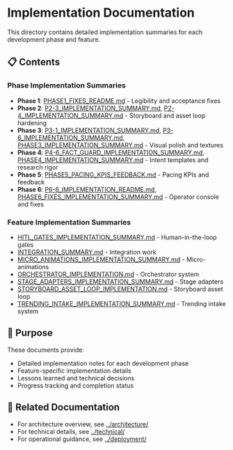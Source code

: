 # Implementation Documentation

This directory contains detailed implementation summaries for each development phase and feature.

## 📋 Contents

### Phase Implementation Summaries
- **Phase 1**: [PHASE1_FIXES_README.md](./PHASE1_FIXES_README.md) - Legibility and acceptance fixes
- **Phase 2**: [P2-3_IMPLEMENTATION_SUMMARY.md](./P2-3_IMPLEMENTATION_SUMMARY.md), [P2-4_IMPLEMENTATION_SUMMARY.md](./P2-4_IMPLEMENTATION_SUMMARY.md) - Storyboard and asset loop hardening
- **Phase 3**: [P3-1_IMPLEMENTATION_SUMMARY.md](./P3-1_IMPLEMENTATION_SUMMARY.md), [P3-6_IMPLEMENTATION_SUMMARY.md](./P3-6_IMPLEMENTATION_SUMMARY.md), [PHASE3_IMPLEMENTATION_SUMMARY.md](./PHASE3_IMPLEMENTATION_SUMMARY.md) - Visual polish and textures
- **Phase 4**: [P4-6_FACT_GUARD_IMPLEMENTATION_SUMMARY.md](./P4-6_FACT_GUARD_IMPLEMENTATION_SUMMARY.md), [PHASE4_IMPLEMENTATION_SUMMARY.md](./PHASE4_IMPLEMENTATION_SUMMARY.md) - Intent templates and research rigor
- **Phase 5**: [PHASE5_PACING_KPIS_FEEDBACK.md](./PHASE5_PACING_KPIS_FEEDBACK.md) - Pacing KPIs and feedback
- **Phase 6**: [P6-6_IMPLEMENTATION_README.md](./P6-6_IMPLEMENTATION_README.md), [PHASE6_FIXES_IMPLEMENTATION_SUMMARY.md](./PHASE6_FIXES_IMPLEMENTATION_SUMMARY.md) - Operator console and fixes

### Feature Implementation Summaries
- [HITL_GATES_IMPLEMENTATION_SUMMARY.md](./HITL_GATES_IMPLEMENTATION_SUMMARY.md) - Human-in-the-loop gates
- [INTEGRATION_SUMMARY.md](./INTEGRATION_SUMMARY.md) - Integration work
- [MICRO_ANIMATIONS_IMPLEMENTATION_SUMMARY.md](./MICRO_ANIMATIONS_IMPLEMENTATION_SUMMARY.md) - Micro-animations
- [ORCHESTRATOR_IMPLEMENTATION.md](./ORCHESTRATOR_IMPLEMENTATION.md) - Orchestrator system
- [STAGE_ADAPTERS_IMPLEMENTATION_SUMMARY.md](./STAGE_ADAPTERS_IMPLEMENTATION_SUMMARY.md) - Stage adapters
- [STORYBOARD_ASSET_LOOP_IMPLEMENTATION.md](./STORYBOARD_ASSET_LOOP_IMPLEMENTATION.md) - Storyboard asset loop
- [TRENDING_INTAKE_IMPLEMENTATION_SUMMARY.md](./TRENDING_INTAKE_IMPLEMENTATION_SUMMARY.md) - Trending intake system

## 🎯 Purpose

These documents provide:
- Detailed implementation notes for each development phase
- Feature-specific implementation details
- Lessons learned and technical decisions
- Progress tracking and completion status

## 🔗 Related Documentation

- For architecture overview, see [../architecture/](../architecture/)
- For technical details, see [../technical/](../technical/)
- For operational guidance, see [../deployment/](../deployment/)
